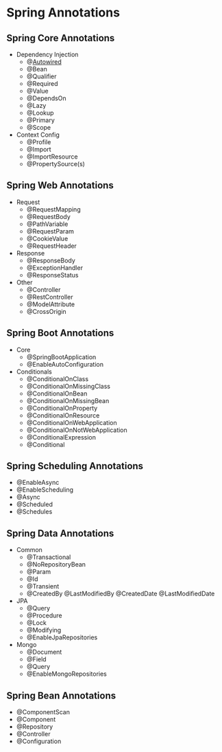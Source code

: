# Spring Annotations

## Spring Core Annotations
* Dependency Injection
    * @[Autowired](github.com/ivanlepi/annotations/core/src/main/java/dev/ivanlepi/autowired/AutoWiredService.java)
    * @Bean
    * @Qualifier
    * @Required
    * @Value
    * @DependsOn
    * @Lazy
    * @Lookup
    * @Primary
    * @Scope
* Context Config
    * @Profile
    * @Import
    * @ImportResource
    * @PropertySource(s)


## Spring Web Annotations
* Request
    * @RequestMapping
    * @RequestBody
    * @PathVariable
    * @RequestParam
    * @CookieValue
    * @RequestHeader
* Response
    * @ResponseBody
    * @ExceptionHandler
    * @ResponseStatus
* Other
    * @Controller
    * @RestController
    * @ModelAttribute
    * @CrossOrigin

## Spring Boot Annotations

* Core
    * @SpringBootApplication
    * @EnableAutoConfiguration
* Conditionals
    * @ConditionalOnClass
    * @ConditionalOnMissingClass
    * @ConditionalOnBean
    * @ConditionalOnMissingBean
    * @ConditionalOnProperty
    * @ConditionalOnResource
    * @ConditionalOnWebApplication
    * @ConditionalOnNotWebApplication
    * @ConditionalExpression
    * @Conditional

## Spring Scheduling Annotations

* @EnableAsync
* @EnableScheduling
* @Async
* @Scheduled
* @Schedules

## Spring Data Annotations

* Common
    * @Transactional
    * @NoRepositoryBean
    * @Param
    * @Id
    * @Transient
    * @CreatedBy @LastModifiedBy @CreatedDate @LastModifiedDate
* JPA
    * @Query
    * @Procedure
    * @Lock
    * @Modifying
    * @EnableJpaRepositories
* Mongo
    * @Document
    * @Field
    * @Query
    * @EnableMongoRepositories

## Spring Bean Annotations

* @ComponentScan
* @Component
* @Repository
* @Controller
* @Configuration